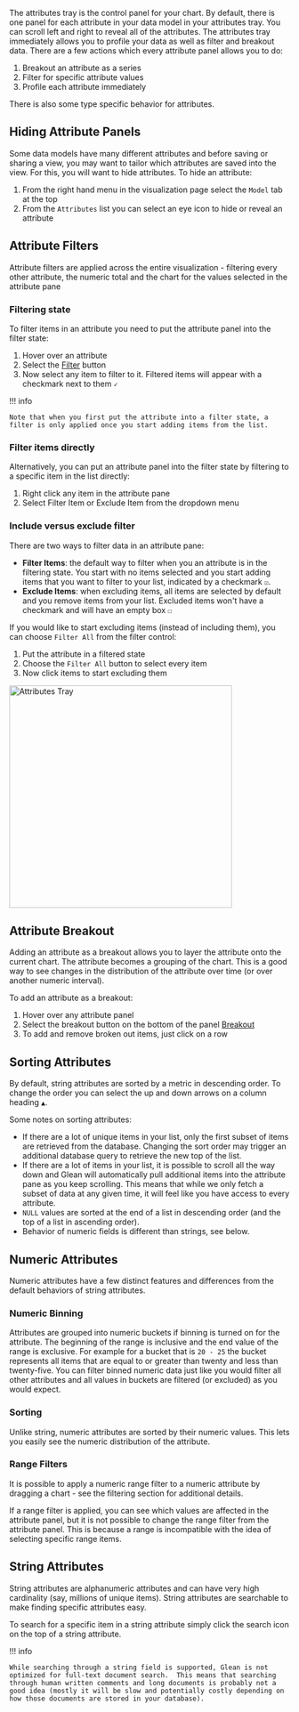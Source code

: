 The attributes tray is the control panel for your chart.  By default, there is one panel for each attribute in your data model in your attributes tray.  You can scroll left and right to reveal all of the attributes.  The attributes tray immediately allows you to profile your data as well as filter and breakout data.  There are a few actions which every attribute panel allows you to do:

1. Breakout an attribute as a series
2. Filter for specific attribute values
3. Profile each attribute immediately

There is also some type specific behavior for attributes.

## Hiding Attribute Panels

Some data models have many different attributes and before saving or sharing a view, you may want to tailor which attributes are saved into the view.  For this, you will want to hide attributes.  To hide an attribute:

1. From the right hand menu in the visualization page select the `Model` tab at the top
2. From the `Attributes` list you can select an eye icon to hide or reveal an attribute

## Attribute Filters

Attribute filters are applied across the entire visualization - filtering every other attribute, the numeric total and the chart for the values selected in the attribute pane

### Filtering state

To filter items in an attribute you need to put the attribute panel into the filter state:

1. Hover over an attribute
2. Select the [Filter](Filter.md)  button
3. Now select any item to filter to it.  Filtered items will appear with a checkmark next to them `✓`

!!! info

    Note that when you first put the attribute into a filter state, a filter is only applied once you start adding items from the list.

### Filter items directly

Alternatively, you can put an attribute panel into the filter state by filtering to a specific item in the list directly:

1. Right click any item in the attribute pane
2. Select Filter Item or Exclude Item from the dropdown menu

### Include versus exclude filter

There are two ways to filter data in an attribute pane:

- **Filter Items**: the default way to filter when you an attribute is in the filtering state.  You start with no items selected and you start adding items that you want to filter to your list, indicated by a checkmark `☑`.
- **Exclude Items**: when excluding items, all items are selected by default and you remove items from your list.  Excluded items won't have a checkmark and will have an empty box `☐`

If you would like to start excluding items (instead of including them), you can choose `Filter All` from the filter control:

1. Put the attribute in a filtered state
2. Choose the `Filter All` button to select every item
3. Now click items to start excluding them

<img src="/assets/Screen_Shot_2020-08-20_at_11.43.11_AM.png" alt="Attributes Tray" width="400" />

## Attribute Breakout

Adding an attribute as a breakout allows you to layer the attribute onto the current chart.  The attribute becomes a grouping of the chart.  This is a good way to see changes in the distribution of the attribute over time (or over another numeric interval).

To add an attribute as a breakout:

1. Hover over any attribute panel
2. Select the breakout button on the bottom of the panel [Breakout](Breakout.md)
3. To add and remove broken out items, just click on a row

## Sorting Attributes

By default, string attributes are sorted by a metric in descending order.  To change the order you can select the up and down arrows on a column heading `▲`.  

Some notes on sorting attributes:

- If there are a lot of unique items in your list, only the first subset of items are retrieved from the database.  Changing the sort order may trigger an additional database query to retrieve the new top of the list.
- If there are a lot of items in your list, it is possible to scroll all the way down and Glean will automatically pull additional items into the attribute pane as you keep scrolling.  This means that while we only fetch a subset of data at any given time, it will feel like you have access to every attribute.
- `NULL` values are sorted at the end of a list in descending order (and the top of a list in ascending order).
- Behavior of numeric fields is different than strings, see below.

## Numeric Attributes

Numeric attributes have a few distinct features and differences from the default behaviors of string attributes.

### Numeric Binning

Attributes are grouped into numeric buckets if binning is turned on for the attribute.  The beginning of the range is inclusive and the end value of the range is exclusive.  For example for a bucket that is `20 - 25` the bucket represents all items that are equal to or greater than twenty and less than twenty-five.  You can filter binned numeric data just like you would filter all other attributes and all values in buckets are filtered (or excluded) as you would expect.

### Sorting

Unlike string, numeric attributes are sorted by their numeric values.  This lets you easily see the numeric distribution of the attribute.

### Range Filters

It is possible to apply a numeric range filter to a numeric attribute by dragging a chart - see the filtering section for additional details.

If a range filter is applied, you can see which values are affected in the attribute panel, but it is not possible to change the range filter from the attribute panel.  This is because a range is incompatible with the idea of selecting specific range items.

## String Attributes

String attributes are alphanumeric attributes and can have very high cardinality (say, millions of unique items).  String attributes are searchable to make finding specific attributes easy.

To search for a specific item in a string attribute simply click the search icon on the top of a string attribute.

!!! info

    While searching through a string field is supported, Glean is not optimized for full-text document search.  This means that searching through human written comments and long documents is probably not a good idea (mostly it will be slow and potentially costly depending on how those documents are stored in your database).

